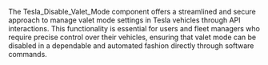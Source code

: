 The Tesla_Disable_Valet_Mode component offers a streamlined and secure approach to manage valet mode settings in Tesla vehicles through API interactions. This functionality is essential for users and fleet managers who require precise control over their vehicles, ensuring that valet mode can be disabled in a dependable and automated fashion directly through software commands.
